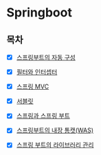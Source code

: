 # Springboot

## 목차  
- [x] [스프링부트의 자동 구성](./springboot_config.md)
- [x] [필터와 인터셉터](./filter_and_interceptor.md)
- [x] [스프링 MVC](./spring_mvc.md)

- [x] [서블릿](./springboot_servlet.md)
- [x] [스프링과 스프링 부트](./spring_and_springboot.md)
- [x] [스프링부트의 내장 톰캣(WAS)](./springboot_was.md)
- [x] [스프링 부트의 라이브러리 관리](./springboot_lib.md)